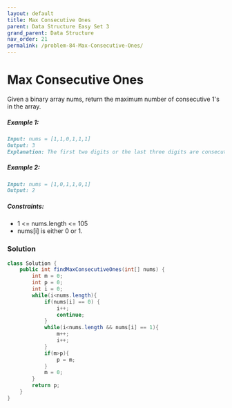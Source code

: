 ```yaml
---
layout: default
title: Max Consecutive Ones
parent: Data Structure Easy Set 3
grand_parent: Data Structure
nav_order: 21
permalink: /problem-84-Max-Consecutive-Ones/
---
```

# Max Consecutive Ones

Given a binary array nums, return the maximum number of consecutive 1's in the array.

##### Example 1:
```markdown
Input: nums = [1,1,0,1,1,1]
Output: 3
Explanation: The first two digits or the last three digits are consecutive 1s. The maximum number of consecutive 1s is 3.
```
##### Example 2:
```markdown
Input: nums = [1,0,1,1,0,1]
Output: 2
```
##### Constraints:
* 1 <= nums.length <= 105
* nums[i] is either 0 or 1.

### Solution
```java
class Solution {
    public int findMaxConsecutiveOnes(int[] nums) {
        int m = 0;
        int p = 0;
        int i = 0;
        while(i<nums.length){
            if(nums[i] == 0) {
                i++;
                continue;
            }
            while(i<nums.length && nums[i] == 1){
                m++;
                i++;
            }
            if(m>p){
                p = m;
            }
            m = 0;
        }
        return p;
    }
}
```